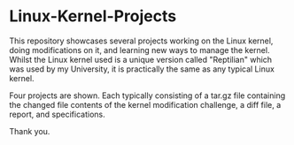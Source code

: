 # Linux-Kernel-Projects

This repository showcases several projects working on the Linux kernel, doing modifications on it, and learning new ways to manage the kernel. Whilst the Linux kernel used is a unique version called "Reptilian" which was used by my University, it is practically the same as any typical Linux kernel.

Four projects are shown. Each typically consisting of a tar.gz file containing the changed file contents of the kernel modification challenge, a diff file, a report, and specifications.

Thank you.
